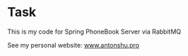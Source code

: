 # Task 

This is my code for Spring PhoneBook Server via RabbitMQ

See my personal website: www.antonshu.pro